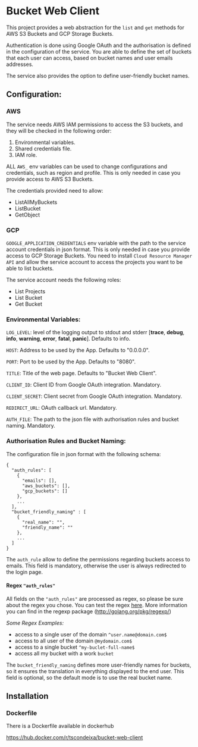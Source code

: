 # Bucket Web Client

This project provides a web abstraction for the `list` and `get` methods for AWS S3 Buckets and GCP Storage Buckets.

Authentication is done using Google OAuth and the authorisation is defined in the configuration of the service. You are able to define the set of buckets that each user can access, based on bucket names and user emails addresses.

The service also provides the option to define user-friendly bucket names.

## Configuration:

### AWS

The service needs AWS IAM permissions to access the S3 buckets, and they will be checked in the following order:
1. Environmental variables.
2. Shared credentials file.
3. IAM role.

ALL `AWS_` env variables can be used to change configurations and credentials, such as region and profile.
This is only needed in case you provide access to AWS S3 Buckets.

The credentials provided need to allow:
- ListAllMyBuckets
- ListBucket
- GetObject

### GCP

`GOOGLE_APPLICATION_CREDENTIALS` env variable with the path to the service account credentials in json format.
This is only needed in case you provide access to GCP Storage Buckets.
You need to install `Cloud Resource Manager API` and allow the service account to access the projects you want to be able to list buckets.

The service account needs the following roles:
- List Projects
- List Bucket
- Get Bucket

### Environmental Variables:

`LOG_LEVEL`: level of the logging output to stdout and stderr
[**trace**, **debug**, **info**, **warning**, **error**, **fatal**, **panic**].
Defaults to info.

`HOST`: Address to be used by the App. Defaults to "0.0.0.0".

`PORT`: Port to be used by the App. Defaults to "8080".

`TITLE`: Title of the web page. Defaults to "Bucket Web Client".

`CLIENT_ID`: Client ID from Google OAuth integration. Mandatory.

`CLIENT_SECRET`: Client secret from Google OAuth integration. Mandatory.

`REDIRECT_URL`: OAuth callback url. Mandatory.

`AUTH_FILE`: The path to the json file with authorisation rules and bucket naming. Mandatory.


### Authorisation Rules and Bucket Naming:
The configuration file in json format with the following schema:

```
{
  "auth_rules": [
    {
      "emails": [],
      "aws_buckets": [],
      "gcp_buckets": []
    },
    ...
  ],
  "bucket_friendly_naming" : [
    {
      "real_name": "",
      "friendly_name": ""
    },
    ...
  ]
}
```

The `auth_rule` allow to define the permissions regarding buckets access to emails.
This field is mandatory, otherwise the user is always redirected to the login page.

#### Regex `"auth_rules"`
All fields on the `"auth_rules"` are processed as regex, so please be sure about the regex you chose.
You can test the regex [here](https://regoio.herokuapp.com/).
More information you can find in the regexp package (http://golang.org/pkg/regexp/)

*Some Regex Examples:*
- access to a single user of the domain `^user.name@domain.com$`
- access to all user of the domain `@mydomain.com$`
- access to a single bucket `^my-buclet-full-name$`
- access all my bucket with a work `bucket`


The `bucket_friendly_naming` defines more user-friendly names for buckets, so it ensures the translation in everything displayed to the end user.
This field is optional, so the default mode is to use the real bucket name.


## Installation

### Dockerfile
There is a Dockerfile available in dockerhub

https://hub.docker.com/r/tscondeixa/bucket-web-client
